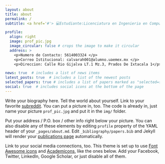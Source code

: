 ```yaml
---
layout: about
title: about
permalink: /
subtitle: <a href='#'> 💻Estudiante:Licenciatura en Ingenieria en Computaciòn 👩🏻‍💻</a>. UAEM VALLE DE MEXICO.

profile:
  align: right
  image: prof_pic.jpg
  image_circular: false # crops the image to make it circular
  address: >
    <p>Numero de Contacto: 5614003324 </p>
    <p>Correo Istitucional: calvarah001@alumno.uaemex.mx </p>
    <p>Direccion: Calle Rio Gijalva LT.1 Mz.3, Prados De Ixtacala 1</p>

news: true  # includes a list of news items
latest_posts: true  # includes a list of the newest posts
selected_papers: true # includes a list of papers marked as "selected={true}"
social: true  # includes social icons at the bottom of the page
---
```


Write your biography here. Tell the world about yourself. Link to your favorite [subreddit](http://reddit.com). You can put a picture in, too. The code is already in, just name your picture `prof_pic.jpg` and put it in the `img/` folder.

Put your address / P.O. box / other info right below your picture. You can also disable any of these elements by editing `profile` property of the YAML header of your `_pages/about.md`. Edit `_bibliography/papers.bib` and Jekyll will render your [publications page](/al-folio/publications/) automatically.

Link to your social media connections, too. This theme is set up to use [Font Awesome icons](http://fortawesome.github.io/Font-Awesome/) and [Academicons](https://jpswalsh.github.io/academicons/), like the ones below. Add your Facebook, Twitter, LinkedIn, Google Scholar, or just disable all of them.
